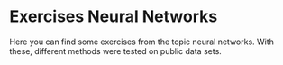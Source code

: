 # Exercises Neural Networks

Here you can find some exercises from the topic neural networks. With these, different methods were tested on public data sets.
